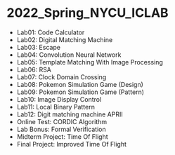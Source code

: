 # 2022_Spring_NYCU_ICLAB
* Lab01: Code Calculator
* Lab02: Digital Matching Machine
* Lab03: Escape
* Lab04: Convolution Neural Network
* Lab05: Template Matching With Image Processing
* Lab06: RSA
* Lab07: Clock Domain Crossing
* Lab08: Pokemon Simulation Game (Design)
* Lab09: Pokemon Simulation Game (Pattern)
* Lab10: Image Display Control
* Lab11: Local Binary Pattern
* Lab12: Digit matching machine APRII
* Online Test: CORDIC Algorithm
* Lab Bonus: Formal Verification
* Midterm Project: Time Of Flight
* Final Project: Improved Time Of Flight
